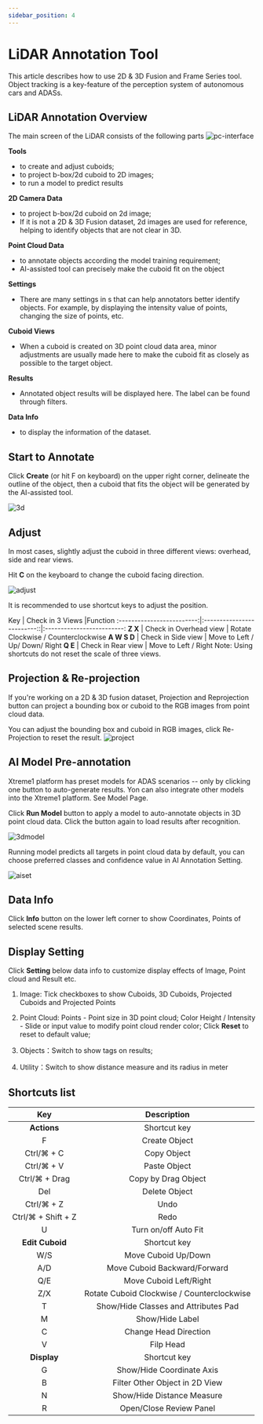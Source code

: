 ```yaml
---
sidebar_position: 4
---
```


# LiDAR Annotation Tool

This article describes how to use 2D & 3D Fusion and Frame Series tool. Object tracking is a key-feature of the perception system of autonomous cars and ADASs.

## LiDAR Annotation Overview

The main screen of the LiDAR consists of the following parts
![pc-interface](./img/pc-interface.png)

**Tools**
- to create and adjust cuboids;
- to project b-box/2d cuboid to 2D images;
- to run a model to predict results

**2D Camera Data**
- to project b-box/2d cuboid on 2d image;
- If it is not a 2D & 3D Fusion dataset, 2d images are used for reference, helping to identify objects that are not clear in 3D.

**Point Cloud Data**
- to annotate objects according the model training requirement;
- AI-assisted tool can precisely make the cuboid fit on the object

**Settings**
- There are many settings in s that can help annotators better identify objects. For example, by displaying the intensity value of points, changing the size of points, etc.

**Cuboid Views**
- When a cuboid is created on 3D point cloud data area, minor adjustments are usually made here to make the cuboid fit as closely as possible to the target object.

**Results**
- Annotated object results will be displayed here. The label can be found through filters.

**Data Info**
- to display the information of the dataset.

## Start to Annotate

Click **Create** (or hit F on keyboard) on the upper right corner, delineate the outline of the object, then a cuboid that fits the object will be generated by the AI-assisted tool.

![3d](./img/3d.gif)

## Adjust
In most cases, slightly adjust the cuboid in three different views: overhead, side and rear views.

Hit **C** on the keyboard to change the cuboid facing direction.

![adjust](./img/adjust.gif)

It is recommended to use shortcut keys to adjust the position.

Key | Check in 3 Views |Function
:-------------------------:|:-------------------------::|:-------------------------:
**Z X** | Check in Overhead view | Rotate Clockwise / Counterclockwise
**A W S D** | Check in Side view | Move to Left / Up/ Down/ Right
**Q E** | Check in Rear view 	 | Move to Left / Right
Note: Using shortcuts do not reset the scale of three views.

## Projection & Re-projection

If you're working on a 2D & 3D fusion dataset, Projection and Reprojection button can project a bounding box or cuboid to the RGB images from point cloud data.

You can adjust the bounding box and cuboid in RGB images, click Re-Projection to reset the result.
![project](./img/project.png)

## AI Model Pre-annotation

Xtreme1 platform has preset models for ADAS scenarios -- only by clicking one button to auto-generate results. Yon can also integrate other models into the Xtreme1 platform. See Model Page.

Click **Run Model** button to apply a model to auto-annotate objects in 3D point cloud data. Click the button again to load results after recognition.

![3dmodel](./img/3dmodel.gif)

Running model predicts all targets in point cloud data by default, you can choose preferred classes and confidence value in AI Annotation Setting.

![aiset](./img/aiset.png)

## Data Info

Click **Info** button on the lower left corner to show Coordinates, Points of selected scene results.

## Display Setting

Click **Setting** below data info to customize display effects of Image, Point cloud and Result etc.

1. Image: Tick checkboxes to show Cuboids, 3D Cuboids, Projected Cuboids and Projected Points

2. Point Cloud:
Points - Point size in 3D point cloud;
Color Height / Intensity - Slide or input value to modify point cloud render color;
Click **Reset** to reset to default value;

3. Objects：Switch to show tags on results;

4. Utility：Switch to show distance measure and its radius in meter


## Shortcuts list

Key |  Description
:-------------------------:|:-------------------------:
**Actions** | Shortcut key
F | Create Object
Ctrl/⌘ + C  | Copy Object
Ctrl/⌘ + V  | Paste Object
Ctrl/⌘ + Drag  | Copy by Drag Object
Del | Delete Object
Ctrl/⌘ + Z  | Undo
Ctrl/⌘ + Shift + Z  | Redo
U | Turn on/off Auto Fit
**Edit Cuboid** | Shortcut key
W/S  | Move Cuboid Up/Down
A/D  | Move Cuboid Backward/Forward
Q/E  | Move Cuboid Left/Right
Z/X  | Rotate Cuboid Clockwise / Counterclockwise
T  | Show/Hide Classes and Attributes Pad
M  | Show/Hide Label
C  | Change Head Direction
V  | Filp Head
**Display** | Shortcut key
G | Show/Hide Coordinate Axis
B | Filter Other Object in 2D View
N | Show/Hide Distance Measure
R | Open/Close Review Panel















